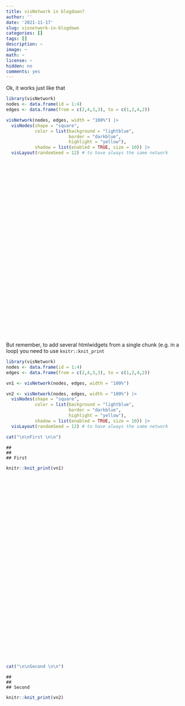 ```yaml
---
title: visNetwork in blogdown?
author: ''
date: '2021-11-17'
slug: visnetwork-in-blogdown
categories: []
tags: []
description: ~
image: ~
math: ~
license: ~
hidden: no
comments: yes
---
```


<script src="{{< blogdown/postref >}}index_files/htmlwidgets/htmlwidgets.js"></script>
<link href="{{< blogdown/postref >}}index_files/vis/vis-network.min.css" rel="stylesheet" />
<script src="{{< blogdown/postref >}}index_files/vis/vis-network.min.js"></script>
<script src="{{< blogdown/postref >}}index_files/visNetwork-binding/visNetwork.js"></script>
<script src="{{< blogdown/postref >}}index_files/htmlwidgets/htmlwidgets.js"></script>
<link href="{{< blogdown/postref >}}index_files/vis/vis-network.min.css" rel="stylesheet" />
<script src="{{< blogdown/postref >}}index_files/vis/vis-network.min.js"></script>
<script src="{{< blogdown/postref >}}index_files/visNetwork-binding/visNetwork.js"></script>
<script src="{{< blogdown/postref >}}index_files/htmlwidgets/htmlwidgets.js"></script>
<link href="{{< blogdown/postref >}}index_files/vis/vis-network.min.css" rel="stylesheet" />
<script src="{{< blogdown/postref >}}index_files/vis/vis-network.min.js"></script>
<script src="{{< blogdown/postref >}}index_files/visNetwork-binding/visNetwork.js"></script>

Ok, it works just like that

``` r
library(visNetwork)
nodes <- data.frame(id = 1:4)
edges <- data.frame(from = c(2,4,3,3), to = c(1,2,4,2))

visNetwork(nodes, edges, width = "100%") |> 
  visNodes(shape = "square", 
           color = list(background = "lightblue", 
                        border = "darkblue",
                        highlight = "yellow"),
           shadow = list(enabled = TRUE, size = 10)) |> 
  visLayout(randomSeed = 12) # to have always the same network     
```

<div id="htmlwidget-1" style="width:100%;height:480px;" class="visNetwork html-widget "></div>
<script type="application/json" data-for="htmlwidget-1">{"x":{"nodes":{"id":[1,2,3,4]},"edges":{"from":[2,4,3,3],"to":[1,2,4,2]},"nodesToDataframe":true,"edgesToDataframe":true,"options":{"width":"100%","height":"100%","nodes":{"shape":"square","color":{"background":"lightblue","border":"darkblue","highlight":"yellow"},"shadow":{"enabled":true,"size":10}},"manipulation":{"enabled":false},"layout":{"randomSeed":12}},"groups":null,"width":"100%","height":null,"idselection":{"enabled":false},"byselection":{"enabled":false},"main":null,"submain":null,"footer":null,"background":"rgba(0, 0, 0, 0)"},"evals":[],"jsHooks":[]}</script>

But remember, to add several htmlwidgets from a single chunk (e.g. in a loop) you need to use `knitr::knit_print`

``` r
library(visNetwork)
nodes <- data.frame(id = 1:4)
edges <- data.frame(from = c(2,4,3,3), to = c(1,2,4,2))

vn1 <- visNetwork(nodes, edges, width = "100%") 

vn2 <- visNetwork(nodes, edges, width = "100%") |> 
  visNodes(shape = "square", 
           color = list(background = "lightblue", 
                        border = "darkblue",
                        highlight = "yellow"),
           shadow = list(enabled = TRUE, size = 10)) |> 
  visLayout(randomSeed = 12) # to have always the same network    

cat("\n\nFirst \n\n")
```

    ## 
    ## 
    ## First

``` r
knitr::knit_print(vn1)
```

<div id="htmlwidget-2" style="width:100%;height:500px;" class="visNetwork html-widget "></div>
<script type="application/json" data-for="htmlwidget-2">{"x":{"nodes":{"id":[1,2,3,4]},"edges":{"from":[2,4,3,3],"to":[1,2,4,2]},"nodesToDataframe":true,"edgesToDataframe":true,"options":{"width":"100%","height":"100%","nodes":{"shape":"dot"},"manipulation":{"enabled":false}},"groups":null,"width":"100%","height":null,"idselection":{"enabled":false},"byselection":{"enabled":false},"main":null,"submain":null,"footer":null,"background":"rgba(0, 0, 0, 0)"},"evals":[],"jsHooks":[]}</script>

``` r
cat("\n\nSecond \n\n")
```

    ## 
    ## 
    ## Second

``` r
knitr::knit_print(vn2)
```

<div id="htmlwidget-3" style="width:100%;height:500px;" class="visNetwork html-widget "></div>
<script type="application/json" data-for="htmlwidget-3">{"x":{"nodes":{"id":[1,2,3,4]},"edges":{"from":[2,4,3,3],"to":[1,2,4,2]},"nodesToDataframe":true,"edgesToDataframe":true,"options":{"width":"100%","height":"100%","nodes":{"shape":"square","color":{"background":"lightblue","border":"darkblue","highlight":"yellow"},"shadow":{"enabled":true,"size":10}},"manipulation":{"enabled":false},"layout":{"randomSeed":12}},"groups":null,"width":"100%","height":null,"idselection":{"enabled":false},"byselection":{"enabled":false},"main":null,"submain":null,"footer":null,"background":"rgba(0, 0, 0, 0)"},"evals":[],"jsHooks":[]}</script>

